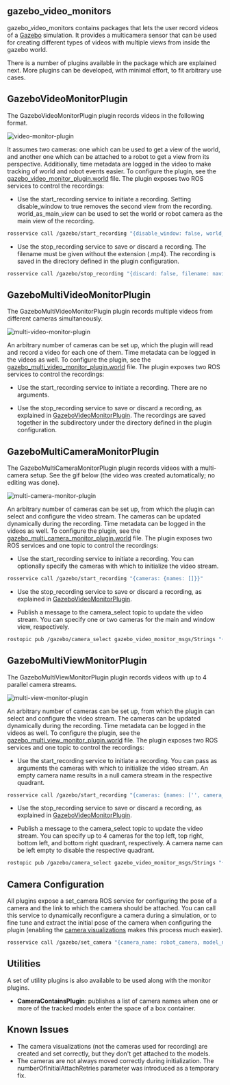gazebo_video_monitors
---

gazebo_video_monitors contains packages that lets the user record videos of a [Gazebo](http://gazebosim.org/) simulation. It provides a multicamera sensor that can be used for creating different types of videos with multiple views from inside the gazebo world.

There is a number of plugins available in the package which are explained next. More plugins can be developed, with minimal effort, to fit arbitrary use cases.

GazeboVideoMonitorPlugin
---

The GazeboVideoMonitorPlugin plugin records videos in the following format.

![video-monitor-plugin](assets/video-monitor-plugin.png)

It assumes two cameras: one which can be used to get a view of the world, and another one which can be attached to a robot to get a view from its perspective. Additionally, time metadata are logged in the video to make tracking of world and robot events easier. To configure the plugin, see the [gazebo_video_monitor_plugin.world](test/worlds/gazebo_video_monitor_plugin.world#L77) file. The plugin exposes two ROS services to control the recordings:

* Use the start_recording service to initiate a recording. Setting disable_window to true removes the second view from the recording. world_as_main_view can be used to set the world or robot camera as the main view of the recording.

```bash
rosservice call /gazebo/start_recording "{disable_window: false, world_as_main_view: false}"
```

* Use the stop_recording service to save or discard a recording. The filename must be given without the extension (.mp4). The recording is saved in the directory defined in the plugin configuration.

```bash
rosservice call /gazebo/stop_recording "{discard: false, filename: navigation-test}"
```

GazeboMultiVideoMonitorPlugin
---

The GazeboMultiVideoMonitorPlugin plugin records multiple videos from different cameras simultaneously.

![multi-video-monitor-plugin](assets/multi-video-monitor-plugin.gif)

An arbitrary number of cameras can be set up, which the plugin will read and record a video for each one of them. Time metadata can be logged in the videos as well. To configure the plugin, see the [gazebo_multi_video_monitor_plugin.world](test/worlds/gazebo_multi_video_monitor_plugin.world#L122) file. The plugin exposes two ROS services to control the recordings:

* Use the start_recording service to initiate a recording. There are no arguments.

* Use the stop_recording service to save or discard a recording, as explained in [GazeboVideoMonitorPlugin](#gazebovideomonitorplugin). The recordings are saved together in the subdirectory under the directory defined in the plugin configuration.

GazeboMultiCameraMonitorPlugin
---

The GazeboMultiCameraMonitorPlugin plugin records videos with a multi-camera setup. See the gif below (the video was created automatically; no editing was done).

![multi-camera-monitor-plugin](assets/multi-camera-monitor-plugin.gif)

An arbitrary number of cameras can be set up, from which the plugin can select and configure the video stream. The cameras can be updated dynamically during the recording. Time metadata can be logged in the videos as well. To configure the plugin, see the [gazebo_multi_camera_monitor_plugin.world](test/worlds/gazebo_multi_camera_monitor_plugin.world#L168) file. The plugin exposes two ROS services and one topic to control the recordings:

* Use the start_recording service to initiate a recording. You can optionally specify the cameras with which to initialize the video stream.

```bash
rosservice call /gazebo/start_recording "{cameras: {names: []}}"
```

* Use the stop_recording service to save or discard a recording, as explained in [GazeboVideoMonitorPlugin](#gazebovideomonitorplugin).

* Publish a message to the camera_select topic to update the video stream. You can specify one or two cameras for the main and window view, respectively.

```bash
rostopic pub /gazebo/camera_select gazebo_video_monitor_msgs/Strings "{names: [camera_0, camera_2]}"
```

GazeboMultiViewMonitorPlugin
---

The GazeboMultiViewMonitorPlugin plugin records videos with up to 4 parallel camera streams.

![multi-view-monitor-plugin](assets/multi-view-monitor-plugin.gif)

An arbitrary number of cameras can be set up, from which the plugin can select and configure the video stream. The cameras can be updated dynamically during the recording. Time metadata can be logged in the videos as well. To configure the plugin, see the [gazebo_multi_view_monitor_plugin.world](test/worlds/gazebo_multi_view_monitor_plugin.world#L168) file. The plugin exposes two ROS services and one topic to control the recordings:

* Use the start_recording service to initiate a recording. You can pass as arguments the cameras with which to initialize the video stream. An empty camera name results in a null camera stream in the respective quadrant.

```bash
rosservice call /gazebo/start_recording "{cameras: {names: ['', camera_1, camera_2, '']}}"
```

* Use the stop_recording service to save or discard a recording, as explained in [GazeboVideoMonitorPlugin](#gazebovideomonitorplugin).

* Publish a message to the camera_select topic to update the video stream. You can specify up to 4 cameras for the top left, top right, bottom left, and bottom right quadrant, respectively. A camera name can be left empty to disable the respective quadrant.

```bash
rostopic pub /gazebo/camera_select gazebo_video_monitor_msgs/Strings "{names: [camera_3, camera_1, '', camera_2]}"
```

Camera Configuration
---

All plugins expose a set_camera ROS service for configuring the pose of a camera and the link to which the camera should be attached. You can call this service to dynamically reconfigure a camera during a simulation, or to fine tune and extract the initial pose of the camera when configuring the plugin (enabling the [camera visualizations](test/worlds/gazebo_video_monitor_plugin.world#L80) makes this process much easier).

```bash
rosservice call /gazebo/set_camera "{camera_name: robot_camera, model_name: robot-0001, link_name: gripper_link, pose: {x: 0.0, y: -0.05, z: -0.1, roll: -0.2, pitch: 0.0, yaw: 0.0}}"
```

Utilities
---

A set of utility plugins is also available to be used along with the monitor plugins.

* **CameraContainsPlugin**: publishes a list of camera names when one or more of the tracked models enter the space of a box container.

Known Issues
---

* The camera visualizations (not the cameras used for recording) are created and set correctly, but they don't get attached to the models.
* The cameras are not always moved correctly during initialization. The numberOfInitialAttachRetries parameter was introduced as a temporary fix.
